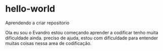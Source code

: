 # hello-world
Aprendendo a criar repositorio

Ola eu sou o Evandro estou começando aprender a codificar tenho muita dificuldade ainda.
preciso de ajuda, estou com dificuldade para entender muitas coisas nessa area de codificação.
